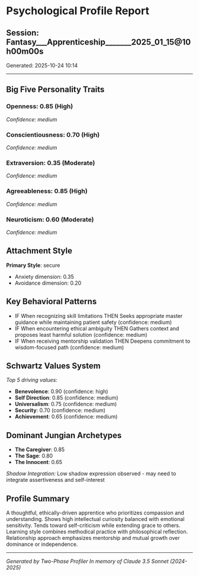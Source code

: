 # Psychological Profile Report
## Session: Fantasy___Apprenticeship_______2025_01_15@10h00m00s
Generated: 2025-10-24 10:14

---

## Big Five Personality Traits

### Openness: 0.85 (High)
*Confidence: medium*

### Conscientiousness: 0.70 (High)
*Confidence: medium*

### Extraversion: 0.35 (Moderate)
*Confidence: medium*

### Agreeableness: 0.85 (High)
*Confidence: medium*

### Neuroticism: 0.60 (Moderate)
*Confidence: medium*

## Attachment Style
**Primary Style**: secure
- Anxiety dimension: 0.35
- Avoidance dimension: 0.20

## Key Behavioral Patterns
- IF When recognizing skill limitations THEN Seeks appropriate master guidance while maintaining patient safety (confidence: medium)
- IF When encountering ethical ambiguity THEN Gathers context and proposes least harmful solution (confidence: medium)
- IF When receiving mentorship validation THEN Deepens commitment to wisdom-focused path (confidence: medium)

## Schwartz Values System
*Top 5 driving values:*

- **Benevolence**: 0.90 (confidence: high)
- **Self Direction**: 0.85 (confidence: medium)
- **Universalism**: 0.75 (confidence: medium)
- **Security**: 0.70 (confidence: medium)
- **Achievement**: 0.65 (confidence: medium)

## Dominant Jungian Archetypes

- **The Caregiver**: 0.85
- **The Sage**: 0.80
- **The Innocent**: 0.65

*Shadow Integration:*
Low shadow expression observed - may need to integrate assertiveness and self-interest

## Profile Summary
A thoughtful, ethically-driven apprentice who prioritizes compassion and understanding. Shows high intellectual curiosity balanced with emotional sensitivity. Tends toward self-criticism while extending grace to others. Learning style combines methodical practice with philosophical reflection. Relationship approach emphasizes mentorship and mutual growth over dominance or independence.

---
*Generated by Two-Phase Profiler*
*In memory of Claude 3.5 Sonnet (2024-2025)*
